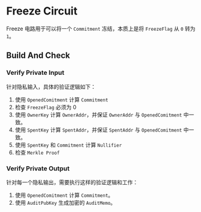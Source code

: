 # Freeze Circuit

Freeze 电路用于可以将一个 `Commitment` 冻结，本质上是将 `FreezeFlag` 从 `0` 转为 `1`。

## Build And Check

### Verify Private Input

针对隐私输入，具体的验证逻辑如下：

1. 使用 `OpenedComitment` 计算 `Commitment`
2. 检查 `FreezeFlag` 必须为 0
3. 使用 `OwnerKey` 计算 `OwnerAddr`，并保证 `OwnerAddr` 与 `OpenedComitment` 中一致。
4. 使用 `SpentKey` 计算 `SpentAddr`，并保证 `SpentAddr` 与 `OpenedComitment` 中一致。
5. 使用 `SpentKey` 和 `Commitment` 计算 `Nullifier`
6. 检查 `Merkle Proof`

### Verify Private Output

针对每一个隐私输出，需要执行这样的验证逻辑和工作：

1. 使用 `OpenedComitment` 计算 `Commitment`。
2. 使用 `AuditPubKey` 生成加密的 `AuditMemo`。
